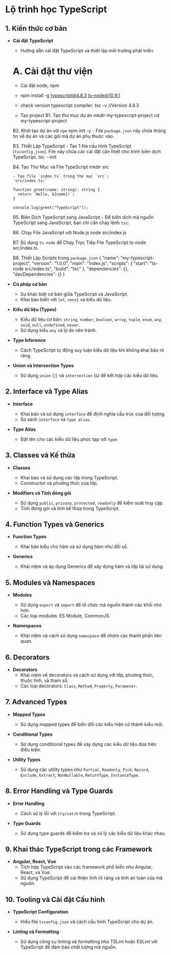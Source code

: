 # Lộ trình học TypeScript

## 1. Kiến thức cơ bản

- **Cài đặt TypeScript**
  - Hướng dẫn cài đặt TypeScript và thiết lập môi trường phát triển.

  # A. Cài đặt thư viện 
    - Cài đặt node, npm
    - npm install -g typescript@4.8.3 ts-node@10.9.1

    - check version typescript compiler:
      tsc -v
      //Version 4.8.3

    - Tạo project
    B1. Tạo thư mục dự án
      mkdir my-typescript-project
      cd my-typescript-project 

    B2. Khởi tạo dự án với `npm`
      npm init -y
      - File `package.json` này chứa thông tin về dự án và các gói mà dự án phụ thuộc vào.

    B3. Thiết Lập TypeScript
      - Tạo 1 file cấu hình TypeScript (`tsconfig.json`). File này chứa các cài đặt cần thiết cho trình biên dịch TypeScript.
        tsc --init

    B4. Tạo Thư Mục và File TypeScript
      mkdir src

      - Tạo file `index.ts` trong thư mục `src`:
      `src/index.ts:`

      function greet(name: string): string {
        return `Hello, ${name}!`;
      }

      console.log(greet("TypeScript"));

    B5. Biên Dịch TypeScript sang JavaScript
      - Để biên dịch mã nguồn TypeScript sang JavaScript, bạn chỉ cần chạy lệnh `tsc`:

    B6. Chạy File JavaScript với Node.js
      node src/index.js

    B7. Sử dụng `ts-node` để Chạy Trực Tiếp File TypeScript
      ts-node src/index.ts
    
    B8. Thiết Lập Scripts trong `package.json`
      {
        "name": "my-typescript-project",
        "version": "1.0.0",
        "main": "index.js",
        "scripts": {
          "start": "ts-node src/index.ts",
          "build": "tsc"
        },
        "dependencies": {},
        "devDependencies": {}
      }

- **Cú pháp cơ bản**
  - Sự khác biệt cơ bản giữa TypeScript và JavaScript.
  - Khai báo biến với `let`, `const` và kiểu dữ liệu.

- **Kiểu dữ liệu (Types)**
  - Kiểu dữ liệu cơ bản: `string`, `number`, `boolean`, `array`, `tuple`, `enum`, `any`, `void`, `null`, `undefined`, `never`.
  - Sử dụng kiểu `any` và lý do nên tránh.

- **Type Inference**
  - Cách TypeScript tự động suy luận kiểu dữ liệu khi không khai báo rõ ràng.

- **Union và Intersection Types**
  - Sử dụng `union` (`|`) và `intersection` (`&`) để kết hợp các kiểu dữ liệu.

## 2. Interface và Type Alias

- **Interface**
  - Khai báo và sử dụng `interface` để định nghĩa cấu trúc của đối tượng.
  - So sánh `interface` và `type alias`.

- **Type Alias**
  - Đặt tên cho các kiểu dữ liệu phức tạp với `type`.

## 3. Classes và Kế thừa

- **Classes**
  - Khai báo và sử dụng các lớp trong TypeScript.
  - Constructor và phương thức của lớp.

- **Modifiers và Tính đóng gói**
  - Sử dụng `public`, `private`, `protected`, `readonly` để kiểm soát truy cập.
  - Tính đóng gói và tính kế thừa trong TypeScript.

## 4. Function Types và Generics

- **Function Types**
  - Khai báo kiểu cho hàm và sử dụng hàm như đối số.

- **Generics**
  - Khái niệm và áp dụng Generics để xây dựng hàm và lớp tái sử dụng.

## 5. Modules và Namespaces

- **Modules**
  - Sử dụng `export` và `import` để tổ chức mã nguồn thành các khối nhỏ hơn.
  - Các loại modules: ES Module, CommonJS.

- **Namespaces**
  - Khái niệm và cách sử dụng `namespace` để nhóm các thành phần liên quan.

## 6. Decorators

- **Decorators**
  - Khái niệm về decorators và cách sử dụng với lớp, phương thức, thuộc tính, và tham số.
  - Các loại decorators: `Class`, `Method`, `Property`, `Parameter`.

## 7. Advanced Types

- **Mapped Types**
  - Sử dụng mapped types để biến đổi các kiểu hiện có thành kiểu mới.

- **Conditional Types**
  - Sử dụng conditional types để xây dựng các kiểu dữ liệu dựa trên điều kiện.

- **Utility Types**
  - Sử dụng các utility types như `Partial`, `Readonly`, `Pick`, `Record`, `Exclude`, `Extract`, `NonNullable`, `ReturnType`, `InstanceType`.

## 8. Error Handling và Type Guards

- **Error Handling**
  - Cách xử lý lỗi với `try/catch` trong TypeScript.

- **Type Guards**
  - Sử dụng type guards để kiểm tra và xử lý các kiểu dữ liệu khác nhau.

## 9. Khai thác TypeScript trong các Framework

- **Angular, React, Vue**
  - Tích hợp TypeScript vào các framework phổ biến như Angular, React, và Vue.
  - Sử dụng TypeScript để cải thiện tính rõ ràng và tính an toàn của mã nguồn.

## 10. Tooling và Cài đặt Cấu hình

- **TypeScript Configuration**
  - Hiểu file `tsconfig.json` và cách cấu hình TypeScript cho dự án.

- **Linting và Formatting**
  - Sử dụng công cụ linting và formatting như TSLint hoặc ESLint với TypeScript để đảm bảo chất lượng mã nguồn.
